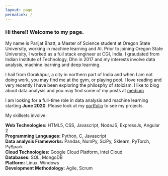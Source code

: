 ```yaml
---
layout: page
permalink: /
---
```


### Hi there!! Welcome to my page. 
My name is Parijat Bhatt, a Master of Science student at Oregon State University, working in machine learning and AI. Prior to joining Oregon State University, I worked as a full stack engineer at CGI, India. I graudated from Indian Institute of Technology, Dhn in 2017 and my interests involve data analysis, machine learning and deep learning.

I hail from Gorakhpur, a city in northern part of India and when I am not doing work, you may find me at the gym, or playing pool. I love reading and very recently I have been exploring the philosphy of stoicism. I like to blog about data analysis and you may find some of my posts at [medium](https://medium.com/@parijat.bhatt)

I am looking for a full-time role in data analysis and machine learning starting **June 2020**. Please look at my [portfolio](https://parijat129.github.io/portfolio) to see my projects.

My skillsets involve:

**Web Technologies:** HTML5, CSS, Javascript, NodeJS, ExpressJs, Angular 2 <br/>
**Programming Languages:** Python, C, Javascript <br/>
**Data analysis Frameworks:** Pandas, NumPy, SciPy, Sklearn, PyTorch, PySpark <br/>
**Cloud Technologies:** Google Cloud Platform, Intel Cloud <br/>
**Databases:** SQL, MongoDB <br/>
**Platform:** Linux, Windows <br/>
**Development Methodology:** Agile, Scrum

